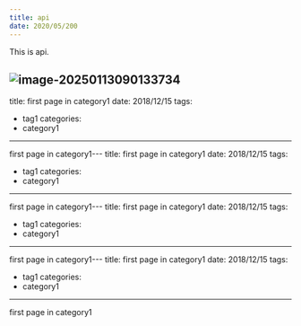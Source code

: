 ```yaml
---
title: api
date: 2020/05/200
---
```


This is api.

![image-20250113090133734](https://img.naspt.de/image-111111.png)
---
title: first page in category1
date: 2018/12/15
tags:
 - tag1
categories:
 - category1
---

first page in category1---
title: first page in category1
date: 2018/12/15
tags:
 - tag1
categories:
 - category1
---

first page in category1---
title: first page in category1
date: 2018/12/15
tags:
 - tag1
categories:
 - category1
---

first page in category1---
title: first page in category1
date: 2018/12/15
tags:
 - tag1
categories:
 - category1
---

first page in category1